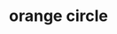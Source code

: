 ---
layout: smileys&emotion
title: orange circle
emoji: orange_circle
permalink: 🟠.html
image: assets/img/3moji/orange_circle.png
---